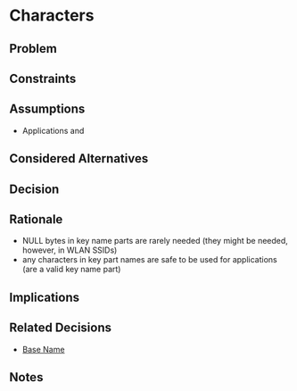 # Characters

## Problem


## Constraints

## Assumptions

- Applications and 

## Considered Alternatives

## Decision




## Rationale

- NULL bytes in key name parts are rarely needed (they might be needed, however, in WLAN SSIDs)
- any characters in key part names are safe to be used for applications (are a valid key name part)

## Implications

## Related Decisions

- [Base Name](base_name.md)

## Notes
